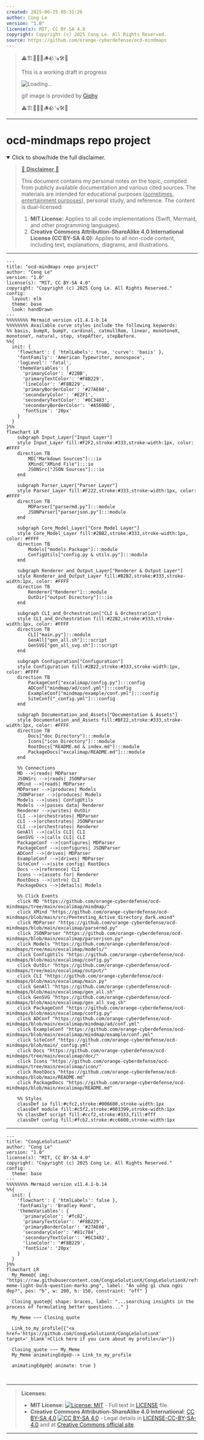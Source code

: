 ```yaml
---
created: 2025-06-25 05:31:26
author: Cong Le
version: "1.0"
license(s): MIT, CC BY-SA 4.0
copyright: Copyright (c) 2025 Cong Le. All Rights Reserved.
source: https://github.com/orange-cyberdefense/ocd-mindmaps
---
```



> ⚠️🏗️🚧🦺🧱🪵🪨🪚🛠️👷
> 
> This is a working draft in progress
> 
> ![Loading...](https://media2.giphy.com/media/v1.Y2lkPTc5MGI3NjExZjV4d3ZqcGx3OTJ0NTh1bnNmZWV1NjB5bnE2MGgxbHBsd3pxN3N5OSZlcD12MV9pbnRlcm5hbF9naWZfYnlfaWQmY3Q9Zw/3o85xAOn2rfInNueoU/giphy.gif)
>
> gif image is provided by [Giphy](https://giphy.com)
> 
> ⚠️🏗️🚧🦺🧱🪵🪨🪚🛠️👷


----




# ocd-mindmaps repo project
<details open>
<summary>Click to show/hide the full disclaimer.</summary>
   
> <ins>📢 **Disclaimer** 🚨</ins>
>
> This document contains my personal notes on the topic,
> compiled from publicly available documentation and various cited sources.
> The materials are intended for educational purposes (<ins>sometimes, entertainment purposes</ins>), personal study, and reference.
> The content is dual-licensed:
> 1. **MIT License:** Applies to all code implementations (Swift, Mermaid, and other programming languages).
> 2. **Creative Commons Attribution-ShareAlike 4.0 International License (CC BY-SA 4.0):** Applies to all non-code content, including text, explanations, diagrams, and illustrations.

</details>


---

```mermaid
---
title: "ocd-mindmaps repo project"
author: "Cong Le"
version: "1.0"
license(s): "MIT, CC BY-SA 4.0"
copyright: "Copyright (c) 2025 Cong Le. All Rights Reserved."
config:
  layout: elk
  theme: base
  look: handDrawn
---
%%%%%%%% Mermaid version v11.4.1-b.14
%%%%%%%% Available curve styles include the following keywords:
%% basis, bumpX, bumpY, cardinal, catmullRom, linear, monotoneX, monotoneY, natural, step, stepAfter, stepBefore.
%%{
  init: {
    'flowchart': { 'htmlLabels': true, 'curve': 'basis' },
    'fontFamily': 'American Typewriter, monospace',
    'logLevel': 'fatal',
    'themeVariables': {
      'primaryColor': '#22BB',
      'primaryTextColor': '#F8B229',
      'lineColor': '#F8B229',
      'primaryBorderColor': '#27AE60',
      'secondaryColor': '#E2F1',
      'secondaryTextColor': '#6C3483',
      'secondaryBorderColor': '#A569BD',
      'fontSize': '20px'
    }
  }
}%%
flowchart LR
    subgraph Input_Layer["Input Layer"]
    style Input_Layer fill:#F2F2,stroke:#333,stroke-width:1px, color: #FFFF
    direction TB
        MD["Markdown Sources"]:::io
        XMind["XMind File"]:::io
        JSONSrc["JSON Sources"]:::io
    end

    subgraph Parser_Layer["Parser Layer"]
    style Parser_Layer fill:#F222,stroke:#333,stroke-width:1px, color: #FFFF
    direction TB
        MDParser["parsermd.py"]:::module
        JSONParser["parserjson.py"]:::module
    end

    subgraph Core_Model_Layer["Core Model Layer"]
    style Core_Model_Layer fill:#2BB2,stroke:#333,stroke-width:1px, color: #FFFF
    direction TB
        Models["models Package"]:::module
        ConfigUtils["config.py & utils.py"]:::module
    end

    subgraph Renderer_and_Output_Layer["Renderer & Output Layer"]
    style Renderer_and_Output_Layer fill:#B2B2,stroke:#333,stroke-width:1px, color: #FFFF
    direction TB
        Renderer["Renderer"]:::module
        OutDir["output Directory"]:::io
    end

    subgraph CLI_and_Orchestration["CLI & Orchestration"]
    style CLI_and_Orchestration fill:#22B2,stroke:#333,stroke-width:1px, color: #FFFF
    direction TB
        CLI["main.py"]:::module
        GenAll["gen_all.sh"]:::script
        GenSVG["gen_all_svg.sh"]:::script
    end

    subgraph Configuration["Configuration"]
    style Configuration fill:#2B22,stroke:#333,stroke-width:1px, color: #FFFF
    direction TB
        PackageConf["excalimap/config.py"]:::config
        ADConf["mindmap/ad/conf.yml"]:::config
        ExampleConf["mindmap/example/conf.yml"]:::config
        SiteConf["_config.yml"]:::config
    end

    subgraph Documentation_and_Assets["Documentation & Assets"]
    style Documentation_and_Assets fill:#BF22,stroke:#333,stroke-width:1px, color: #FFFF
    direction TB
        Docs["doc Directory"]:::module
        Icons["icon Directory"]:::module
        RootDocs["README.md & index.md"]:::module
        PackageDocs["excalimap/README.md"]:::module
    end

    %% Connections
    MD -->|reads| MDParser
    JSONSrc -->|reads| JSONParser
    XMind -->|reads| MDParser
    MDParser -->|produces| Models
    JSONParser -->|produces| Models
    Models -->|uses| ConfigUtils
    Models -->|passes data| Renderer
    Renderer -->|writes| OutDir
    CLI -->|orchestrates| MDParser
    CLI -->|orchestrates| JSONParser
    CLI -->|orchestrates| Renderer
    GenAll -->|calls CLI| CLI
    GenSVG -->|calls CLI| CLI
    PackageConf -->|configures| MDParser
    PackageConf -->|configures| JSONParser
    ADConf -->|drives| MDParser
    ExampleConf -->|drives| MDParser
    SiteConf -->|site config| RootDocs
    Docs -->|reference| CLI
    Icons -->|assets for| Renderer
    RootDocs -->|intro| CLI
    PackageDocs -->|details| Models

    %% Click Events
    click MD "https://github.com/orange-cyberdefense/ocd-mindmaps/tree/main/excalimap/mindmap/"
    click XMind "https://github.com/orange-cyberdefense/ocd-mindmaps/blob/main/src/Pentesting_Active_directory_dark.xmind"
    click MDParser "https://github.com/orange-cyberdefense/ocd-mindmaps/blob/main/excalimap/parsermd.py"
    click JSONParser "https://github.com/orange-cyberdefense/ocd-mindmaps/blob/main/excalimap/parserjson.py"
    click Models "https://github.com/orange-cyberdefense/ocd-mindmaps/tree/main/excalimap/models/"
    click ConfigUtils "https://github.com/orange-cyberdefense/ocd-mindmaps/blob/main/excalimap/config.py"
    click OutDir "https://github.com/orange-cyberdefense/ocd-mindmaps/tree/main/excalimap/output/"
    click CLI "https://github.com/orange-cyberdefense/ocd-mindmaps/blob/main/excalimap/main.py"
    click GenAll "https://github.com/orange-cyberdefense/ocd-mindmaps/blob/main/excalimap/gen_all.sh"
    click GenSVG "https://github.com/orange-cyberdefense/ocd-mindmaps/blob/main/excalimap/gen_all_svg.sh"
    click PackageConf "https://github.com/orange-cyberdefense/ocd-mindmaps/blob/main/excalimap/config.py"
    click ADConf "https://github.com/orange-cyberdefense/ocd-mindmaps/blob/main/excalimap/mindmap/ad/conf.yml"
    click ExampleConf "https://github.com/orange-cyberdefense/ocd-mindmaps/blob/main/excalimap/mindmap/example/conf.yml"
    click SiteConf "https://github.com/orange-cyberdefense/ocd-mindmaps/blob/main/_config.yml"
    click Docs "https://github.com/orange-cyberdefense/ocd-mindmaps/tree/main/excalimap/doc/"
    click Icons "https://github.com/orange-cyberdefense/ocd-mindmaps/tree/main/excalimap/icon/"
    click RootDocs "https://github.com/orange-cyberdefense/ocd-mindmaps/blob/main/README.md"
    click PackageDocs "https://github.com/orange-cyberdefense/ocd-mindmaps/blob/main/excalimap/README.md"

    %% Styles
    classDef io fill:#cfc2,stroke:#006600,stroke-width:1px
    classDef module fill:#c5f2,stroke:#003399,stroke-width:1px
    %% classDef script fill:#ccf2,stroke:#333,fill:#fff
    classDef config fill:#fcb2,stroke:#cc6600,stroke-width:1px

```

---


<!-- 
```mermaid
%% Current Mermaid version
info
```  -->


```mermaid
---
title: "CongLeSolutionX"
author: "Cong Le"
version: "1.0"
license(s): "MIT, CC BY-SA 4.0"
copyright: "Copyright (c) 2025 Cong Le. All Rights Reserved."
config:
  theme: base
---
%%%%%%%% Mermaid version v11.4.1-b.14
%%{
  init: {
    'flowchart': { 'htmlLabels': false },
    'fontFamily': 'Bradley Hand',
    'themeVariables': {
      'primaryColor': '#fc82',
      'primaryTextColor': '#F8B229',
      'primaryBorderColor': '#27AE60',
      'secondaryColor': '#81c784',
      'secondaryTextColor': '#6C3483',
      'lineColor': '#F8B229',
      'fontSize': '20px'
    }
  }
}%%
flowchart LR
  My_Meme@{ img: "https://raw.githubusercontent.com/CongLeSolutionX/CongLeSolutionX/refs/heads/main/assets/images/My-meme-light-bulb-question-marks.png", label: "Ăn uống gì chưa ngừi đẹp?", pos: "b", w: 200, h: 150, constraint: "off" }

  Closing_quote@{ shape: braces, label: "...searching insights in the process of formulating better questions..." }
    
  My_Meme ~~~ Closing_quote
    
  Link_to_my_profile{{"<a href='https://github.com/CongLeSolutionX/CongLeSolutionX' target='_blank'>Click here if you care about my profile</a>"}}

  Closing_quote ~~~ My_Meme
  My_Meme animatingEdge@--> Link_to_my_profile
  
  animatingEdge@{ animate: true }



```

---
>**Licenses:**
>
>- **MIT License:**  [![License: MIT](https://img.shields.io/badge/License-MIT-yellow.svg)](LICENSE) - Full text in [LICENSE](LICENSE) file.
>- **Creative Commons Attribution-ShareAlike 4.0 International**: [CC BY-SA 4.0](https://creativecommons.org/licenses/by-sa/4.0/) [![CC BY-SA 4.0](https://licensebuttons.net/l/by-sa/4.0/88x31.png)](https://creativecommons.org/licenses/by-sa/4.0/) - Legal details in [LICENSE-CC-BY-SA-4.0](THE_PAST/LICENSE-CC-BY-SA-4.0) and at [Creative Commons official site](https://creativecommons.org/licenses/by-sa/4.0/).
>
---
